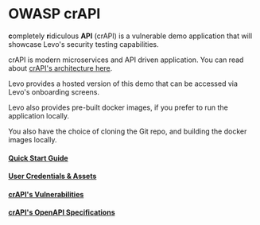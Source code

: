 OWASP crAPI
=====

**c**ompletely **r**idiculous **API** (crAPI) is a vulnerable demo application that will showcase Levo's security testing capabilities.

crAPI is modern microservices and API driven application. You can read about [crAPI's architecture here][Architecture].

Levo provides a hosted version of this demo that can be accessed via Levo's onboarding screens.

Levo also provides pre-built docker images, if you prefer to run the application locally.

You also have the choice of cloning the Git repo, and building the docker images locally.


#### [Quick Start Guide][Quick Start]
#### [User Credentials & Assets][User & Assets Info]
#### [crAPI's Vulnerabilities][Top Vulnerabilities]
#### [crAPI's OpenAPI Specifications][OpenAPI Specifications]


[Architecture]: docs/architecture.md
[Quick Start]: docs/quick-start.md
[Top Vulnerabilities]: docs/challenges.md
[User & Assets Info]: docs/user-asset-info.md
[OpenAPI Specifications]: api-specs/openapi.json


